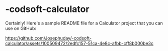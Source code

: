 # -codsoft-calculator
Certainly! Here's a sample README file for a Calculator project that you can use on GitHub:



https://github.com/Josephuday/-codsoft-calculator/assets/100509472/2edfc157-51ca-4e8c-afbb-cff8b000be3c

